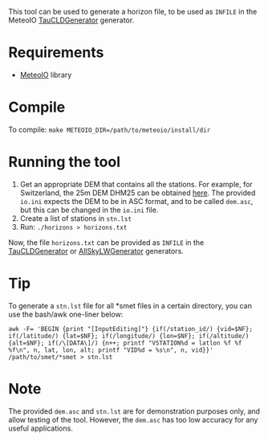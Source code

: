 This tool can be used to generate a horizon file, to be used as `INFILE` in the MeteoIO [TauCLDGenerator](https://meteoio.slf.ch/doc-dev/html/classmio_1_1TauCLDGenerator.html) generator.

# Requirements
- [MeteoIO](https://meteoio.slf.ch) library

# Compile
To compile:
`make METEOIO_DIR=/path/to/meteoio/install/dir`

# Running the tool
1. Get an appropriate DEM that contains all the stations. For example, for Switzerland, the 25m DEM DHM25 can be obtained [here](https://www.swisstopo.admin.ch/en/height-model-dhm25). The provided `io.ini` expects the DEM to be in ASC format, and to be called `dem.asc`, but this can be changed in the `io.ini` file.
2. Create a list of stations in `stn.lst`
3. Run: `./horizons > horizons.txt`

Now, the file `horizons.txt` can be provided as `INFILE` in the [TauCLDGenerator](https://meteoio.slf.ch/doc-dev/html/classmio_1_1TauCLDGenerator.html) or [AllSkyLWGenerator](https://meteoio.slf.ch/doc-dev/html/classmio_1_1AllSkyLWGenerator.html) generators.

# Tip
To generate a `stn.lst` file for all *smet files in a certain directory, you can use the bash/awk one-liner below:

```
awk -F= 'BEGIN {print "[InputEditing]"} {if(/station_id/) {vid=$NF}; if(/latitude/) {lat=$NF}; if(/longitude/) {lon=$NF}; if(/altitude/) {alt=$NF}; if(/\[DATA\]/) {n++; printf "VSTATION%d = latlon %f %f %f\n", n, lat, lon, alt; printf "VID%d = %s\n", n, vid}}' /path/to/smet/*smet > stn.lst
```

# Note
The provided `dem.asc` and `stn.lst` are for demonstration purposes only, and allow testing of the tool. However, the `dem.asc` has too low accuracy for any useful applications.
